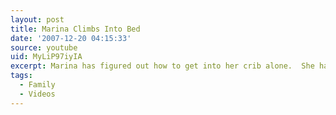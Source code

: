 ```yaml
---
layout: post
title: Marina Climbs Into Bed
date: '2007-12-20 04:15:33'
source: youtube
uid: MyLiP97iyIA
excerpt: Marina has figured out how to get into her crib alone.  She hasn&#39;t yet braved the exit...
tags:
  - Family
  - Videos
---
```


